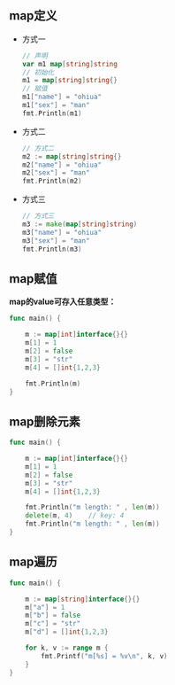 ## map定义

- 方式一

  ```go
  // 声明
  var m1 map[string]string
  // 初始化
  m1 = map[string]string{}
  // 赋值
  m1["name"] = "ohiua"
  m1["sex"] = "man"
  fmt.Println(m1)
  ```

- 方式二

  ```go
  // 方式二
  m2 := map[string]string{}
  m2["name"] = "ohiua"
  m2["sex"] = "man"
  fmt.Println(m2)
  ```

- 方式三

  ```go
  // 方式三
  m3 := make(map[string]string)
  m3["name"] = "ohiua"
  m3["sex"] = "man"
  fmt.Println(m3)
  ```

## map赋值

**map的value可存入任意类型：**

```go
func main() {

	m := map[int]interface{}{}
	m[1] = 1
	m[2] = false
	m[3] = "str"
	m[4] = []int{1,2,3}

	fmt.Println(m)
}
```

## map删除元素

```go
func main() {

	m := map[int]interface{}{}
	m[1] = 1
	m[2] = false
	m[3] = "str"
	m[4] = []int{1,2,3}

	fmt.Println("m length: " , len(m))
    delete(m, 4)	// key: 4
	fmt.Println("m length: " , len(m))
}
```

## map遍历

```go
func main() {

	m := map[string]interface{}{}
	m["a"] = 1
	m["b"] = false
	m["c"] = "str"
	m["d"] = []int{1,2,3}

	for k, v := range m {
		fmt.Printf("m[%s] = %v\n", k, v)
	}
}
```

